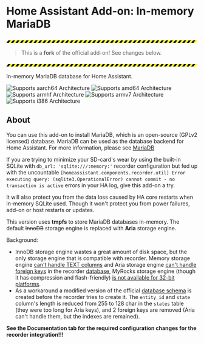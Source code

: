 # Home Assistant Add-on: In-memory MariaDB

![Warning](warning_stripe_wide.png)

> This is a **fork** of the official add-on! See changes below.

![Warning]( warning_stripe_wide.png)

In-memory MariaDB database for Home Assistant.

![Supports aarch64 Architecture][aarch64-shield] ![Supports amd64 Architecture][amd64-shield] ![Supports armhf Architecture][armhf-shield] ![Supports armv7 Architecture][armv7-shield] ![Supports i386 Architecture][i386-shield]

## About

You can use this add-on to install MariaDB, which is an open-source (GPLv2 licensed) database.  MariaDB can be used as the database backend for Home Assistant. For more information, please see [MariaDB][mariadb]

If you are trying to minimize your SD-card's wear by using the built-in SQLite with `db_url: 'sqlite:///:memory:'` recorder configuration but fed up with the uncountable `[homeassistant.components.recorder.util] Error executing query: (sqlite3.OperationalError) cannot commit - no transaction is active` errors in your HA log, give this add-on a try.

It will also protect you from the data loss caused by HA core restarts when in-memory SQLite used. Though it won't protect you from power failures, add-on or host restarts or updates.

This version uses **tmpfs** to store MariaDB databases in-memory. The default ~~InnoDB~~ storage engine is replaced with **Aria** storage engine.

Background:
- InnoDB storage engine wastes a great amount of disk space, but the only storage engine that is compatible with recorder. Memory storage engine [can't handle TEXT columns][memory-storage-engine] and Aria storage engine [can't handle foreign keys][aria-storage-engine] in the recorder [database][schema], MyRocks storage engine (though it has compression and flash-friendly) [is not available for 32-bit platforms][myrocks-storage-engine].
- As a workaround a modified version of the official [database schema][schema] is created before the recorder tries to create it. The `entity_id` and `state` column's length is reduced from 255 to 128 char in the `states` table (they were too long for Aria keys), and 2 foreign keys are removed (Aria can't handle them, but the indexes are remained).

**See the Documentation tab for the required configuration changes for the recorder integration!!!**

[aarch64-shield]: https://img.shields.io/badge/aarch64-yes-green.svg
[amd64-shield]: https://img.shields.io/badge/amd64-yes-green.svg
[armhf-shield]: https://img.shields.io/badge/armhf-yes-green.svg
[armv7-shield]: https://img.shields.io/badge/armv7-yes-green.svg
[i386-shield]: https://img.shields.io/badge/i386-yes-green.svg
[mariadb]: https://mariadb.com
[memory-storage-engine]: https://mariadb.com/kb/en/memory-storage-engine/
[aria-storage-engine]: https://mariadb.com/resources/blog/storage-engine-choice-aria/
[myrocks-storage-engine]: https://mariadb.com/kb/en/about-myrocks-for-mariadb/#requirements-and-limitations
[schema]: https://www.home-assistant.io/docs/backend/database/#schema
